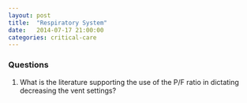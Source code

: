 ```yaml
---
layout: post
title:  "Respiratory System"
date:   2014-07-17 21:00:00
categories: critical-care
---
```


### Questions

1. What is the literature supporting the use of the P/F ratio in dictating decreasing the vent settings?